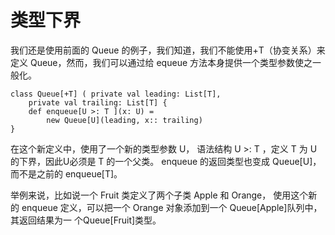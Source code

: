 # 类型下界 

我们还是使用前面的 Queue 的例子，我们知道，我们不能使用+T（协变关系）来定义 Queue，然而，我们可以通过给 equeue 方法本身提供一个类型参数使之一般化。

```
class Queue[+T] ( private val leading: List[T],
	private val trailing: List[T] {
	def enqueue[U >: T ](x: U) =
		new Queue[U](leading, x:: trailing)
}
```

在这个新定义中，使用了一个新的类型参数 U， 语法结构 U >: T ，定义 T 为 U 的下界，因此U必须是 T 的一个父类。 enqueue 的返回类型也变成 Queue[U]，而不是之前的 enqueue[T]。

举例来说，比如说一个 Fruit 类定义了两个子类 Apple 和 Orange， 使用这个新的 enqueue 定义，可以把一个 Orange 对象添加到一个 Queue[Apple]队列中，其返回结果为一 个Queue[Fruit]类型。
